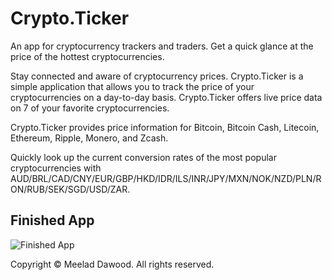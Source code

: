# Crypto.Ticker
An app for cryptocurrency trackers and traders. Get a quick glance at the price of the hottest cryptocurrencies.



Stay connected and aware of cryptocurrency prices. Crypto.Ticker is a simple application that allows you to track the price of your cryptocurrencies on a day-to-day basis. Crypto.Ticker offers live price data on 7 of your favorite cryptocurrencies.

Crypto.Ticker provides price information for Bitcoin, Bitcoin Cash, Litecoin, Ethereum, Ripple, Monero, and Zcash.

Quickly look up the current conversion rates of the most popular cryptocurrencies with AUD/BRL/CAD/CNY/EUR/GBP/HKD/IDR/ILS/INR/JPY/MXN/NOK/NZD/PLN/RON/RUB/SEK/SGD/USD/ZAR.

## Finished App

![Finished App](https://raw.github.com/meeladdawood/crypto-ticker-app/master/Application%20Screenshots/App%20Store%20Final%20ScreenShots/Screen%20Shots.png)


Copyright © Meelad Dawood. All rights reserved. 
